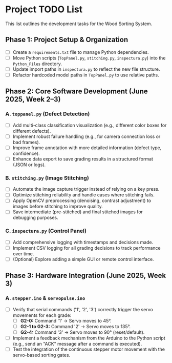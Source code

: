 # Project TODO List

This list outlines the development tasks for the Wood Sorting System.

## Phase 1: Project Setup & Organization

- [ ] Create a `requirements.txt` file to manage Python dependencies.
- [ ] Move Python scripts (`TopPanel.py`, `stitching.py`, `inspectura.py`) into the `Python_Files` directory.
- [ ] Update import paths in `inspectura.py` to reflect the new file structure.
- [ ] Refactor hardcoded model paths in `TopPanel.py` to use relative paths.

## Phase 2: Core Software Development (June 2025, Week 2–3)

### A. `toppanel.py` (Defect Detection)

- [ ] Add multi-class classification visualization (e.g., different color boxes for different defects).
- [ ] Implement robust failure handling (e.g., for camera connection loss or bad frames).
- [ ] Improve frame annotation with more detailed information (defect type, confidence).
- [ ] Enhance data export to save grading results in a structured format (JSON or logs).

### B. `stitching.py` (Image Stitching)

- [ ] Automate the image capture trigger instead of relying on a key press.
- [ ] Optimize stitching reliability and handle cases where stitching fails.
- [ ] Apply OpenCV preprocessing (denoising, contrast adjustment) to images before stitching to improve quality.
- [ ] Save intermediate (pre-stitched) and final stitched images for debugging purposes.

### C. `inspectura.py` (Control Panel)

- [ ] Add comprehensive logging with timestamps and decisions made.
- [ ] Implement CSV logging for all grading decisions to track performance over time.
- [ ] (Optional) Explore adding a simple GUI or remote control interface.

## Phase 3: Hardware Integration (June 2025, Week 3)

### A. `stepper.ino` & `servopulse.ino`

- [ ] Verify that serial commands ('1', '2', '3') correctly trigger the servo movements for each grade:
    - [ ] **G2-0:** Command '1' -> Servo moves to 45°.
    - [ ] **G2-1 to G2-3:** Command '2' -> Servo moves to 135°.
    - [ ] **G2-4:** Command '3' -> Servo moves to 90° (reset/default).
- [ ] Implement a feedback mechanism from the Arduino to the Python script (e.g., send an "ACK" message after a command is executed).
- [ ] Test the integration of the continuous stepper motor movement with the servo-based sorting gates.

